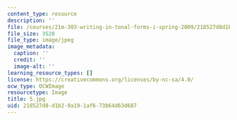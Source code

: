 ```yaml
---
content_type: resource
description: ''
file: /courses/21m-303-writing-in-tonal-forms-i-spring-2009/218527d8d1b29a191af673b64d63d687_5.jpg
file_size: 3528
file_type: image/jpeg
image_metadata:
  caption: ''
  credit: ''
  image-alt: ''
learning_resource_types: []
license: https://creativecommons.org/licenses/by-nc-sa/4.0/
ocw_type: OCWImage
resourcetype: Image
title: 5.jpg
uid: 218527d8-d1b2-9a19-1af6-73b64d63d687
---
```

